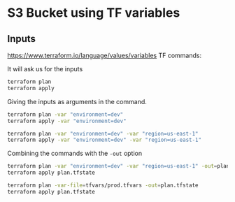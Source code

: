 # S3 Bucket using TF variables
## Inputs
https://www.terraform.io/language/values/variables
TF commands:

It will ask us for the inputs
```bash
terraform plan
terraform apply
```

Giving the inputs as arguments in the command.
```bash
terraform plan -var "environment=dev"
terraform apply -var "environment=dev"
```
```bash
terraform plan -var "environment=dev" -var "region=us-east-1"
terraform apply -var "environment=dev" -var "region=us-east-1"
```

Combining the commands with the `-out` option
```bash
terraform plan -var "environment=dev" -var "region=us-east-1" -out=plan.tfstate
terraform apply plan.tfstate
```

```bash
terraform plan -var-file=tfvars/prod.tfvars -out=plan.tfstate
terraform apply plan.tfstate
```
